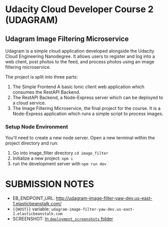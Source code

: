 # Udacity Cloud Developer Course 2 (UDAGRAM)

## Udagram Image Filtering Microservice

Udagram is a simple cloud application developed alongside the Udacity Cloud Engineering Nanodegree. It allows users to register and log into a web client, post photos to the feed, and process photos using an image filtering microservice.

The project is split into three parts:
1. The Simple Frontend
A basic Ionic client web application which consumes the RestAPI Backend. 
2. The RestAPI Backend, a Node-Express server which can be deployed to a cloud service. 
3. The Image Filtering Microservice, the final project for the course. It is a Node-Express application which runs a simple script to process images. 


### Setup Node Environment

You'll need to create a new node server. Open a new terminal within the project directory and run:

1. Go into image_filter directory `cd image_filter`
2. Initialize a new project: `npm i`
3. run the development server with `npm run dev`

<!-- ### Includes:

### RESTapi

If you're feeling up to it, refactor the course RESTapi to make a request to your newly provisioned image server.

### Frontend

### Authentication

Prevent requests without valid authentication headers.

### Custom Domain Name

Add your own domain name and have it point to the running services (try adding a subdomain name to point to the processing server) -->

# SUBMISSION NOTES
- EB_ENDPOINT_URL: http://udagram-image-filter-yaw-dev.us-east-1.elasticbeanstalk.com/
- `{{HOST}}` variable: `udagram-image-filter-yaw-dev.us-east-1.elasticbeanstalk.com`
- SCREENSHOT: [In `deployment_screenshots` folder](https://github.com/yawwusu/udacity_cloud_dev_c2_project/blob/master/deployment_screenshots/udagram_image_filter_yaw_Screenshot.png)

